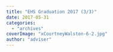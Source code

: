 ```yaml
---
title: "EHS Graduation 2017 (3/3)"
date: 2017-05-31
categories: 
  - "archives"
coverImage: "xCourtneyWalston-6-2.jpg"
author: "adviser"
---
```



